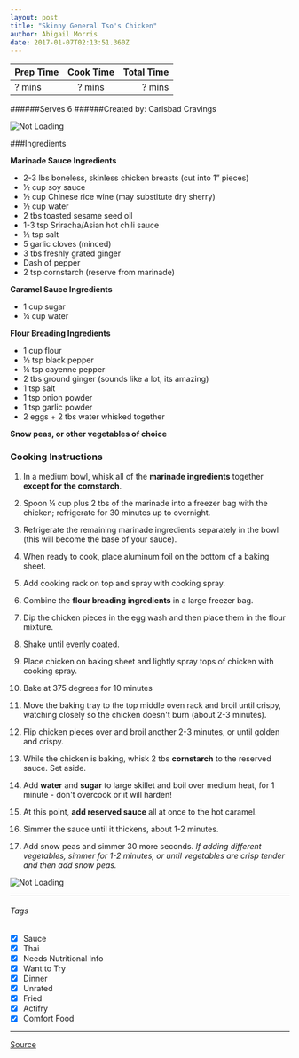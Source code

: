 ```yaml
---
layout: post
title: "Skinny General Tso's Chicken"
author: Abigail Morris
date: 2017-01-07T02:13:51.360Z
---
```


| Prep Time  | Cook Time    | Total Time  |
| ---------- |:------------:| -----------:|
| ? mins    | ? mins      | ? mins     |


######Serves 6
######Created by: Carlsbad Cravings

![Not Loading](http://i.imgur.com/LWv2REql.png)

###Ingredients

**Marinade Sauce Ingredients**
* 2-3 lbs boneless, skinless chicken breasts (cut into 1” pieces)
* ½ cup soy sauce
* ½ cup Chinese rice wine (may substitute dry sherry)
* ½ cup water
* 2 tbs toasted sesame seed oil
* 1-3 tsp Sriracha/Asian hot chili sauce
* ½ tsp salt
* 5 garlic cloves (minced)
* 3 tbs freshly grated ginger
* Dash of pepper
* 2 tsp cornstarch (reserve from marinade)

**Caramel Sauce Ingredients**
* 1 cup sugar
* ¼ cup water

**Flour Breading Ingredients**
* 1 cup flour
* ½ tsp black pepper
* ¼ tsp cayenne pepper
* 2 tbs ground ginger (sounds like a lot, its amazing)
* 1 tsp salt
* 1 tsp onion powder
* 1 tsp garlic powder
* 2 eggs + 2 tbs water whisked together

**Snow peas, or other vegetables of choice**


### Cooking Instructions

1. In a medium bowl, whisk all of the **marinade ingredients** together **except for the cornstarch**.
2. Spoon ¼ cup plus 2 tbs of the marinade into a freezer bag with the chicken; refrigerate for 30 minutes up to overnight.
3. Refrigerate the remaining marinade ingredients separately in the bowl (this will become the base of your sauce).
4. When ready to cook, place aluminum foil on the bottom of a baking sheet. 
5. Add cooking rack on top and spray with cooking spray. 
6. Combine the **flour breading ingredients** in a large freezer bag. 
7. Dip the chicken pieces in the egg wash and then place them in the flour mixture.
8. Shake until evenly coated.
9. Place chicken on baking sheet and lightly spray tops of chicken with cooking spray.
10. Bake at 375 degrees for 10 minutes
11. Move the baking tray to the top middle oven rack and broil until crispy, watching closely so the chicken doesn't burn (about 2-3 minutes).
12. Flip chicken pieces over and broil another 2-3 minutes, or until golden and crispy.

13. While the chicken is baking, whisk 2 tbs **cornstarch** to the reserved sauce. Set aside.
14. Add **water** and **sugar** to large skillet and boil over medium heat, for 1 minute - don't overcook or it will harden!
15. At this point, **add reserved sauce** all at once to the hot caramel.
16. Simmer the sauce until it thickens, about 1-2 minutes. 
17. Add snow peas and simmer 30 more seconds. *If adding different vegetables, simmer for 1-2 minutes, or until vegetables are crisp tender and then add snow peas.*

![Not Loading](http://i.imgur.com/64xKhoKl.png)

---

###### Tags
- [x] Sauce
- [x] Thai
- [x] Needs Nutritional Info
- [x] Want to Try
- [x] Dinner
- [x] Unrated
- [x] Fried
- [x] Actifry
- [x] Comfort Food

---

[Source](http://www.carlsbadcravings.com/skinny-general-tsos-chicken-aka-my-favorite-chinese-chicken-ever/)


